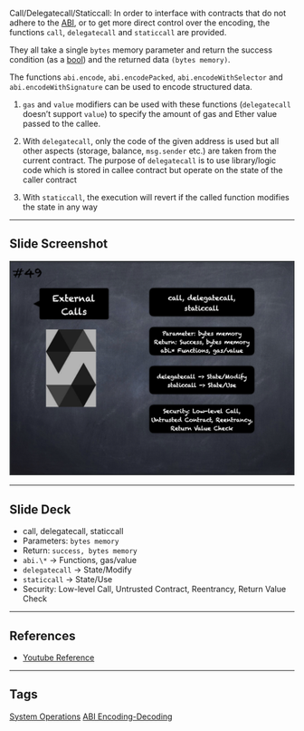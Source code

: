 Call/Delegatecall/Staticcall: In order to interface with contracts that do not adhere to the [ABI](../1.%20Ethereum101/ABI.md), or to get more direct control over the encoding, the functions `call`, `delegatecall` and `staticcall` are provided. 

They all take a single `bytes` memory parameter and return the success condition (as a [bool](Boolean.md)) and the returned data `(bytes memory)`. 

The functions `abi.encode`, `abi.encodePacked`, `abi.encodeWithSelector` and `abi.encodeWithSignature` can be used to encode structured data.

1. `gas` and `value` modifiers can be used with these functions (`delegatecall` doesn’t support `value`) to specify the amount of gas and Ether value passed to the callee.
    
2. With `delegatecall`, only the code of the given address is used but all other aspects (storage, balance, `msg.sender` etc.) are taken from the current contract. The purpose of `delegatecall` is to use library/logic code which is stored in callee contract but operate on the state of the caller contract
    
3. With `staticcall`, the execution will revert if the called function modifies the state in any way

___
## Slide Screenshot
![049.png](../../images/2.Solidity%20101/049.png)
___
## Slide Deck
- call, delegatecall, staticcall
- Parameters: `bytes memory`
- Return: `success, bytes memory`
- `abi.\*` -> Functions, gas/value
- `delegatecall` -> State/Modify
- `staticcall` -> State/Use
- Security: Low-level Call, Untrusted Contract, Reentrancy, Return Value Check
___
## References
- [Youtube Reference](https://youtu.be/6VIJpze1jbU?t=1173)
___
## Tags
[System Operations](../1.%20Ethereum101/System%20Operations.md)
[ABI Encoding-Decoding](ABI%20Encoding-Decoding.md)


